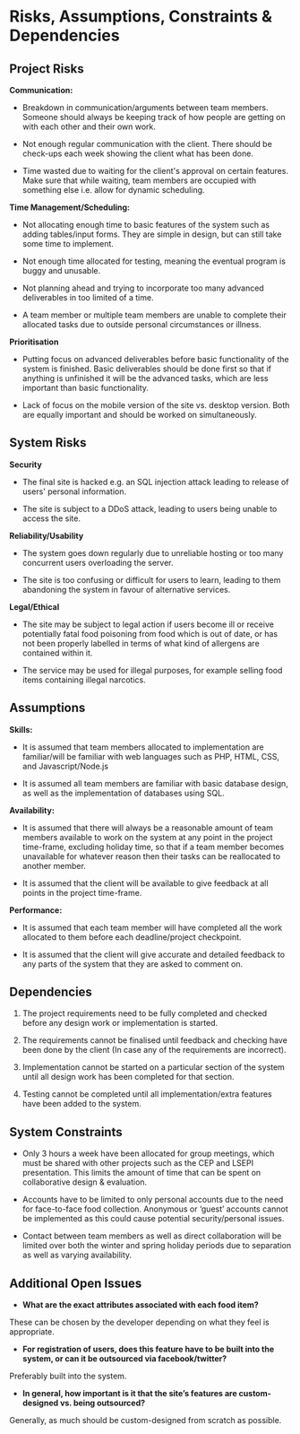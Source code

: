 # Risks, Assumptions, Constraints & Dependencies

## Project Risks

**Communication:**

- Breakdown in communication/arguments between team members. Someone should always be keeping track of how people are getting on with each other and their own work.

- Not enough regular communication with the client. There should be check-ups each week showing the client what has been done.

- Time wasted due to waiting for the client's approval on certain features. Make sure that while waiting, team members are occupied with something else i.e. allow for dynamic scheduling.

**Time Management/Scheduling:**

- Not allocating enough time to basic features of the system such as adding tables/input forms. They are simple in design, but can still take some time to implement.

- Not enough time allocated for testing, meaning the eventual program is buggy and unusable.

- Not planning ahead and trying to incorporate too many advanced deliverables in too limited of a time.

- A team member or multiple team members are unable to complete their allocated tasks due to outside personal circumstances or illness.

**Prioritisation**

- Putting focus on advanced deliverables before basic functionality of the system is finished. Basic deliverables should be done first so that if anything is unfinished it will be the advanced tasks, which are less important than basic functionality.

- Lack of focus on the mobile version of the site vs. desktop version. Both are equally important and should be worked on simultaneously.

## System Risks

**Security**

- The final site is hacked e.g. an SQL injection attack leading to release of users' personal information.

- The site is subject to a DDoS attack, leading to users being unable to access the site.

**Reliability/Usability**

- The system goes down regularly due to unreliable hosting or too many concurrent users overloading the server.

- The site is too confusing or difficult for users to learn, leading to them abandoning the system in favour of alternative services.

**Legal/Ethical**

- The site may be subject to legal action if users become ill or receive potentially fatal food poisoning from food which is out of date, or has not been properly labelled in terms of what kind of allergens are contained within it.

- The service may be used for illegal purposes, for example selling food items containing illegal narcotics.

## Assumptions

**Skills:**

- It is assumed that team members allocated to implementation are familiar/will be familiar with web languages such as PHP, HTML, CSS, and Javascript/Node.js

- It is assumed all team members are familiar with basic database design, as well as the implementation of databases using SQL.

**Availability:**

- It is assumed that there will always be a reasonable amount of team members available to work on the system at any point in the project time-frame, excluding holiday time, so that if a team member becomes unavailable for whatever reason then their tasks can be reallocated to another member.

- It is assumed that the client will be available to give feedback at all points in the project time-frame.

**Performance:**

- It is assumed that each team member will have completed all the work allocated to them before each deadline/project checkpoint.

- It is assumed that the client will give accurate and detailed feedback to any parts of the system that they are asked to comment on.

## Dependencies

1. The project requirements need to be fully completed and checked before any design work or implementation is started.

2. The requirements cannot be finalised until feedback and checking have been done by the client (In case any of the requirements are incorrect).

3. Implementation cannot be started on a particular section of the system until all design work has been completed for that section.

4. Testing cannot be completed until all implementation/extra features have been added to the system.

## System Constraints

- Only 3 hours a week have been allocated for group meetings, which must be shared with other projects such as the CEP and LSEPI presentation. This limits the amount of time that can be spent on collaborative design & evaluation.

- Accounts have to be limited to only personal accounts due to the need for face-to-face food collection. Anonymous or ‘guest’ accounts cannot be implemented as this could cause potential security/personal issues.

- Contact between team members as well as direct collaboration will be limited over both the winter and spring holiday periods due to separation as well as varying availability.

## Additional Open Issues

- **What are the exact attributes associated with each food item?**

These can be chosen by the developer depending on what they feel is appropriate.

- **For registration of users, does this feature have to be built into the system, or can it be outsourced via facebook/twitter?**

Preferably built into the system.

- **In general, how important is it that the site’s features are custom-designed vs. being outsourced?**

Generally, as much should be custom-designed from scratch as possible.
